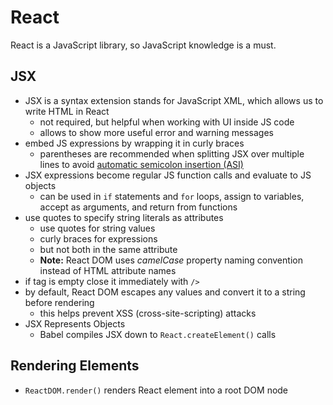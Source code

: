 # React


React is a JavaScript library, so JavaScript knowledge is a must.


## JSX

- JSX is a syntax extension stands for JavaScript XML, which allows us to write HTML in React
  - not required, but helpful when working with UI inside JS code
  - allows to show more useful error and warning messages
- embed JS expressions by wrapping it in curly braces
  - parentheses are recommended when splitting JSX over multiple lines to avoid [automatic semicolon insertion (ASI)](https://stackoverflow.com/q/2846283)
- JSX expressions become regular JS function calls and evaluate to JS objects
  - can be used in `if` statements and `for` loops, assign to variables, accept as arguments, and return from functions
- use quotes to specify string literals as attributes
  - use quotes for string values
  - curly braces for expressions
  - but not both in the same attribute
  - **Note:** React DOM uses _camelCase_ property naming convention instead of HTML attribute names
- if tag is empty close it immediately with `/>`
- by default, React DOM escapes any values and convert it to a string before rendering
  - this helps prevent XSS (cross-site-scripting) attacks
- JSX Represents Objects
  - Babel compiles JSX down to `React.createElement()` calls


## Rendering Elements

- `ReactDOM.render()` renders React element into a root DOM node
